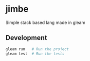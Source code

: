 # jimbe

Simple stack based lang made in gleam

## Development

```sh
gleam run   # Run the project
gleam test  # Run the tests
```

